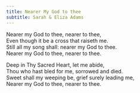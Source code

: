 ```yaml
---
title: Nearer My God to thee
subtitle: Sarah & Eliza Adams
---
```


Nearer my God to thee, nearer to thee,   
Even though it be a cross that raiseth me.   
Still all my song shall: nearer my God to thee.   
Nearer my God to thee, nearer to thee.

Deep in Thy Sacred Heart, let me abide,   
Thou who hast bled for me, sorrowed and died.   
Sweet shall my weeping be, grief surely leading me,   
Nearer my God to thee, nearer to thee.
